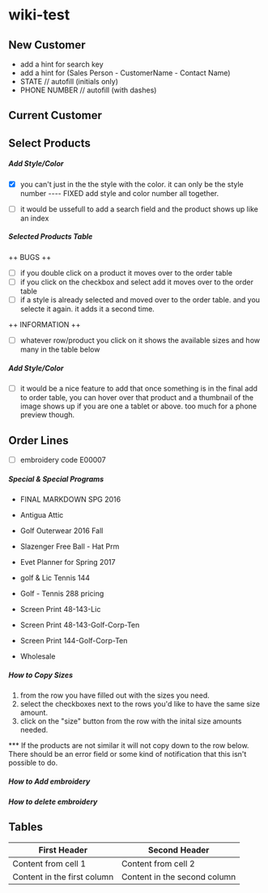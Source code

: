 # wiki-test

## New Customer
  - add a hint for search key
  - add a hint for (Sales Person - CustomerName - Contact Name)
  - STATE // autofill (initials only)
  - PHONE NUMBER // autofill (with dashes)
  
## Current Customer


## Select Products

##### Add Style/Color
 - [x] you can't just in the the style with the color. it can only be the style number
  ---- FIXED add style and color number all together.
  
 - [ ] it would be ussefull to add a search field and the product shows up like an index

##### Selected Products Table

++ BUGS ++

  - [ ] if you double click on a product it moves over to the order table
  - [ ] if you click on the checkbox and select add it moves over to the order table
  - [ ] if a style is already selected and moved over to the order table. and you selecte it again. it adds it a second time.
 
 ++ INFORMATION ++
 
  - [ ] whatever row/product you click on it shows the available sizes and how many in the table below
  
  

##### Add Style/Color
 - [ ] it would be a nice feature to add that once something is in the final add to order table, you can hover over that product and a thumbnail of the image shows up if you are one a tablet or above. too much for a phone preview though.

## Order Lines

- [ ] embroidery code E00007

##### Special & Special Programs

  + FINAL MARKDOWN SPG 2016
  + Antigua Attic
  + Golf Outerwear 2016 Fall
  + Slazenger Free Ball - Hat Prm
  + Evet Planner for Spring 2017
  
  + golf & Lic Tennis 144
  + Golf - Tennis 288 pricing
  
  + Screen Print 48-143-Lic
  + Screen Print 48-143-Golf-Corp-Ten
  + Screen Print 144-Golf-Corp-Ten
  + Wholesale

##### How to Copy Sizes

1. from the row you have filled out with the sizes you need.
2. select the checkboxes next to the rows you'd like to have the same size amount.
3. click on the "size" button from the row with the inital size amounts needed.

*** If the products are not similar it will not copy down to the row below. There should be an error field or some kind of notification that this isn't possible to do.





##### How to Add embroidery

##### How to delete embroidery

## Tables

First Header | Second Header
------------ | -------------
Content from cell 1 | Content from cell 2
Content in the first column | Content in the second column
